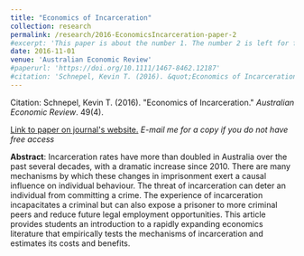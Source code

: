```yaml
---
title: "Economics of Incarceration"
collection: research
permalink: /research/2016-EconomicsIncarceration-paper-2
#excerpt: 'This paper is about the number 1. The number 2 is left for future work.'
date: 2016-11-01
venue: 'Australian Economic Review'
#paperurl: 'https://doi.org/10.1111/1467-8462.12187'
#citation: 'Schnepel, Kevin T. (2016). &quot;Economics of Incarceration.&quot; <i>Australian Economic Review</i>. 49(4).'
---
```


Citation: Schnepel, Kevin T. (2016). &quot;Economics of Incarceration.&quot; <i>Australian Economic Review</i>. 49(4).

[Link to paper on journal's website.](https://doi.org/10.1111/1467-8462.12187) *E-mail me for a copy if you do not have free access*

**Abstract**: Incarceration rates have more than doubled in Australia over the past several decades, with a dramatic increase since 2010. There are many mechanisms by which these changes in imprisonment exert a causal influence on individual behaviour. The threat of incarceration can deter an individual from committing a crime. The experience of incarceration incapacitates a criminal but can also expose a prisoner to more criminal peers and reduce future legal employment opportunities. This article provides students an introduction to a rapidly expanding economics literature that empirically tests the mechanisms of incarceration and estimates its costs and benefits.






